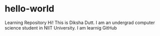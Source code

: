 # hello-world
Learning Repository
Hi! This is Diksha Dutt. I am an undergrad computer science student in NIIT University. I am learnig GitHub
